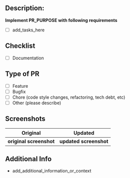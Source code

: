## Description:

**Implement PR_PURPOSE with following requirements**

- [ ] add_tasks_here

## Checklist

- [ ] Documentation

## Type of PR

- [ ] Feature
- [ ] Bugfix
- [ ] Chore (code style changes, refactoring, tech debt, etc)
- [ ] Other (please describe)

## Screenshots

|        Original         |        Updated         |
| :---------------------: | :--------------------: |
| **original screenshot** | **updated screenshot** |

## Additional Info

- add_additional_information_or_context
